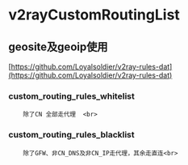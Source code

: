 #    	v2rayCustomRoutingList<br>

##		geosite及geoip使用<br>
[https://github.com/Loyalsoldier/v2ray-rules-dat](https://github.com/Loyalsoldier/v2ray-rules-dat)<br>

###     custom_routing_rules_whitelist<br>

		除了CN 全部走代理  <br>

###     custom_routing_rules_blacklist<br>

		除了GFW、非CN_DNS及非CN_IP走代理，其余走直连<br>
